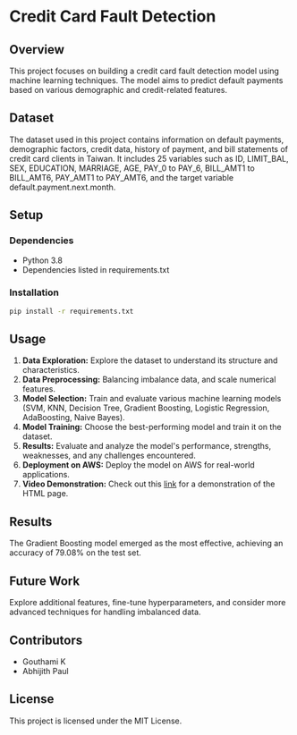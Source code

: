 # Credit Card Fault Detection

## Overview

This project focuses on building a credit card fault detection model using machine learning techniques. The model aims to predict default payments based on various demographic and credit-related features.

## Dataset

The dataset used in this project contains information on default payments, demographic factors, credit data, history of payment, and bill statements of credit card clients in Taiwan. It includes 25 variables such as ID, LIMIT_BAL, SEX, EDUCATION, MARRIAGE, AGE, PAY_0 to PAY_6, BILL_AMT1 to BILL_AMT6, PAY_AMT1 to PAY_AMT6, and the target variable default.payment.next.month.

## Setup

### Dependencies

- Python 3.8
- Dependencies listed in requirements.txt

### Installation

```bash
pip install -r requirements.txt
```

## Usage

1. **Data Exploration:** Explore the dataset to understand its structure and characteristics.
2. **Data Preprocessing:** Balancing imbalance data, and scale numerical features.
3. **Model Selection:** Train and evaluate various machine learning models (SVM, KNN, Decision Tree, Gradient Boosting, Logistic Regression, AdaBoosting, Naive Bayes).
4. **Model Training:** Choose the best-performing model and train it on the dataset.
5. **Results:** Evaluate and analyze the model's performance, strengths, weaknesses, and any challenges encountered.
6. **Deployment on AWS:** Deploy the model on AWS for real-world applications.
7. **Video Demonstration:** Check out this [link](https://drive.google.com/file/d/1JxVgaCeQwyItjouHqiSQazKBbJooyE2X/view?usp=drive_link) for a demonstration of the HTML page.
   
## Results

The Gradient Boosting model emerged as the most effective, achieving an accuracy of 79.08% on the test set.

## Future Work

Explore additional features, fine-tune hyperparameters, and consider more advanced techniques for handling imbalanced data.

## Contributors

- Gouthami K
- Abhijith Paul

## License

This project is licensed under the MIT License.
